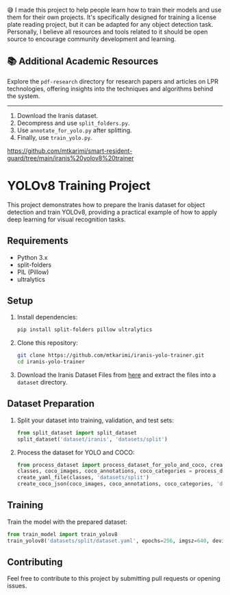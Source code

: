 😅 I made this project to help people learn how to train their models and use them for their own projects. It's specifically designed for training a license plate reading project, but it can be adapted for any object detection task. Personally, I believe all resources and tools related to it should be open source to encourage community development and learning.

## 📚 Additional Academic Resources

Explore the `pdf-research` directory for research papers and articles on LPR technologies, offering insights into the techniques and algorithms behind the system.

---

1. Download the Iranis dataset.
2. Decompress and use `split_folders.py`.
3. Use `annotate_for_yolo.py` after splitting.
4. Finally, use `train_yolo.py`.

https://github.com/mtkarimi/smart-resident-guard/tree/main/iranis%20yolov8%20trainer

# YOLOv8 Training Project

This project demonstrates how to prepare the Iranis dataset for object detection and train YOLOv8, providing a practical example of how to apply deep learning for visual recognition tasks.

## Requirements

- Python 3.x
- split-folders
- PIL (Pillow)
- ultralytics

## Setup

1. Install dependencies:
   ```bash
   pip install split-folders pillow ultralytics
   ```
   
2. Clone this repository:
   ```bash
   git clone https://github.com/mtkarimi/iranis-yolo-trainer.git
   cd iranis-yolo-trainer
   ```

3. Download the Iranis Dataset Files from [here](https://github.com/alitourani/Iranis-dataset) and extract the files into a `dataset` directory.

## Dataset Preparation

1. Split your dataset into training, validation, and test sets:
   ```python
   from split_dataset import split_dataset
   split_dataset('dataset/iranis', 'datasets/split')
   ```

2. Process the dataset for YOLO and COCO:
   ```python
   from process_dataset import process_dataset_for_yolo_and_coco, create_yaml_file, create_coco_json
   classes, coco_images, coco_annotations, coco_categories = process_dataset_for_yolo_and_coco('datasets/split')
   create_yaml_file(classes, 'datasets/split')
   create_coco_json(coco_images, coco_annotations, coco_categories, 'datasets/split')
   ```

## Training

Train the model with the prepared dataset:
```python
from train_model import train_yolov8
train_yolov8('datasets/split/dataset.yaml', epochs=256, imgsz=640, device='mps')
```

## Contributing

Feel free to contribute to this project by submitting pull requests or opening issues.
